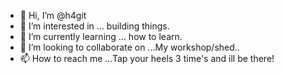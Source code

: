 - 👋 Hi, I’m @h4git
- 👀 I’m interested in ... building things. 
- 🌱 I’m currently learning ... how to learn.
- 💞️ I’m looking to collaborate on ...My workshop/shed..
- 📫 How to reach me ...Tap your heels 3 time's and ill be there!

<!---
h4git/h4git is a ✨ special ✨ repository because its `README.md` (this file) appears on your GitHub profile.
You can click the Preview link to take a look at your changes.
--->
